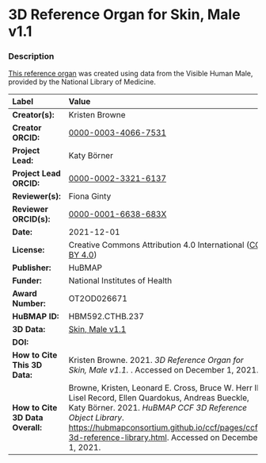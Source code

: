 # 3D Reference Organ for Skin, Male v1.1

### Description
[This reference organ](https://hubmapconsortium.github.io/ccf/pages/ccf-3d-reference-library.html) was created using data from the Visible Human Male, provided by the National Library of Medicine.

| Label | Value |
| :------------- |:-------------|
| **Creator(s):** | Kristen Browne |
| **Creator ORCID:** | [0000-0003-4066-7531](https://orcid.org/0000-0003-4066-7531) |
| **Project Lead:** | Katy B&ouml;rner |
| **Project Lead ORCID:** | [0000-0002-3321-6137](https://orcid.org/0000-0002-3321-6137) |
| **Reviewer(s):** | Fiona Ginty | 
| **Reviewer ORCID(s):** |[0000-0001-6638-683X](https://doi.org/10.5072/0000-0001-6638-683X) |
| **Date:** | 2021-12-01 |
| **License:** | Creative Commons Attribution 4.0 International ([CC BY 4.0](https://creativecommons.org/licenses/by/4.0/)) |
| **Publisher:** | HuBMAP |
| **Funder:** | National Institutes of Health |
| **Award Number:** | OT2OD026671 |
| **HuBMAP ID:** | HBM592.CTHB.237 |
| **3D Data:** | [Skin, Male v1.1](https://hubmapconsortium.github.io/ccf-releases/v1.1/models/VH_M_Skin.glb) |
| **DOI:** | [](https://doi.org/10.48539/HBM592.CTHB.237) |
| **How to Cite This 3D Data:** | Kristen Browne. 2021. *3D Reference Organ for Skin, Male v1.1.* [](https://doi.org/10.48539/HBM592.CTHB.237). Accessed on December 1, 2021. |
| **How to Cite 3D Data Overall:** | Browne, Kristen, Leonard E. Cross, Bruce W. Herr II, Lisel Record, Ellen Quardokus, Andreas Bueckle, Katy B&ouml;rner. 2021. *HuBMAP CCF 3D Reference Object Library*. https://hubmapconsortium.github.io/ccf/pages/ccf-3d-reference-library.html. Accessed on December 1, 2021. |
